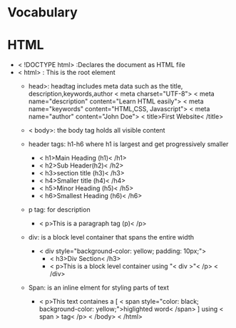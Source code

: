 # Vocabulary 
# HTML
- < !DOCTYPE html> :Declares the document as HTML file 
- < html> : This is the  root element
    - head>: headtag includes meta data such as the title, description,keywords,author
        < meta charset="UTF-8">
        < meta name="description" content="Learn HTML easily">
        < meta name="keywords" content="HTML,CSS, Javascript">
        < meta name="author" content="John Doe">
        < title>First Website< /title>
    - < body>: the body tag holds all visible content
    - header tags: h1-h6 where h1 is largest and get progressively smaller 
      - < h1>Main Heading (h1)< /h1>
      - < h2>Sub Header(h2)< /h2>
      - < h3>section title (h3)< /h3>
      - < h4>Smaller title (h4)< /h4>
      - < h5>Minor Heading (h5)< /h5>
      - < h6>Smallest Heading (h6)< /h6>
    - p tag: for description 
      - < p>This is a paragraph tag (p)< /p>
     
    - div: is a block level container that spans the entire width 
      -  < div style="background-color: yellow; padding: 10px;">
         - < h3>Div Section< /h3>
         - < p>This is a block level container using "<  div  >"< /p>
      < /div>
    - Span: is an inline elment for styling parts of text
       - < p>This text containes a [ < span style="color: black; background-color: yellow;">higlighted word< /span> ] using < span > tag< /p>
    < /body>
< /html>